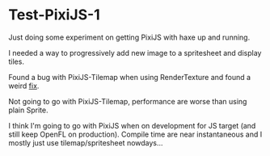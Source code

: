 # Test-PixiJS-1
Just doing some experiment on getting PixiJS with haxe up and running.

I needed a way to progressively add new image to a spritesheet and display tiles.

Found a bug with PixiJS-Tilemap when using RenderTexture and found a weird [fix](https://github.com/starburst997/pixi-tilemap/commit/b026f88d1c2272d0c55cbaa000d27502a5d98de4).

Not going to go with PixiJS-Tilemap, performance are worse than using plain Sprite.

I think I'm going to go with PixiJS when on development for JS target (and still keep OpenFL on production). Compile time are near instantaneous and I mostly just use tilemap/spritesheet nowdays...